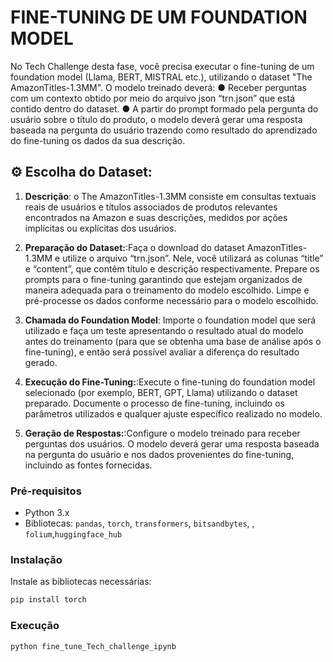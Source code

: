# FINE-TUNING DE UM FOUNDATION MODEL 

No Tech Challenge desta fase, você precisa executar o fine-tuning de um 
foundation model (Llama, BERT, MISTRAL etc.), utilizando o dataset "The 
AmazonTitles-1.3MM". O modelo treinado deverá: 
● Receber perguntas com um contexto obtido por meio do arquivo json 
“trn.json” que está contido dentro do dataset. 
● A partir do prompt formado pela pergunta do usuário sobre o título do 
produto, o modelo deverá gerar uma resposta baseada na pergunta do 
usuário trazendo como resultado do aprendizado do fine-tuning os 
dados da sua descrição. 

## ⚙️ Escolha do Dataset:

1. **Descrição**: o The AmazonTitles-1.3MM consiste em consultas textuais 
reais de usuários e títulos associados de produtos relevantes encontrados na 
Amazon e suas descrições, medidos por ações implícitas ou explícitas dos 
usuários. 

2. **Preparação do Dataset:**:Faça o download do dataset AmazonTitles-1.3MM e utilize o arquivo 
“trn.json”. Nele, você utilizará as colunas “title” e “content”, que contêm título e 
descrição respectivamente. Prepare os prompts para o fine-tuning garantindo 
que estejam organizados de maneira adequada para o treinamento do modelo 
escolhido. Limpe e pré-processe os dados conforme necessário para o modelo 
escolhido.

3. **Chamada do Foundation Model**: Importe o foundation model que será utilizado e faça um teste 
apresentando o resultado atual do modelo antes do treinamento (para que 
se obtenha uma base de análise após o fine-tuning), e então será possível 
avaliar a diferença do resultado gerado.  

4. **Execução do Fine-Tuning:**:Execute o fine-tuning do foundation model selecionado (por exemplo, 
BERT, GPT, Llama) utilizando o dataset preparado. 
Documente o processo de fine-tuning, incluindo os parâmetros utilizados 
e qualquer ajuste específico realizado no modelo.

5. **Geração de Respostas:**:Configure o modelo treinado para receber perguntas dos usuários. 
O modelo deverá gerar uma resposta baseada na pergunta do usuário e 
nos dados provenientes do fine-tuning, incluindo as fontes fornecidas.


### Pré-requisitos

- Python 3.x
- Bibliotecas: `pandas`, `torch`, `transformers`, `bitsandbytes`, , `folium`,`huggingface_hub`

### Instalação

Instale as bibliotecas necessárias:

```bash
pip install torch
```

### Execução

```bash
python fine_tune_Tech_challenge_ipynb
```

